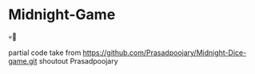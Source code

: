 # Midnight-Game
💀🔫

partial code take from https://github.com/Prasadpoojary/Midnight-Dice-game.git
shoutout Prasadpoojary
